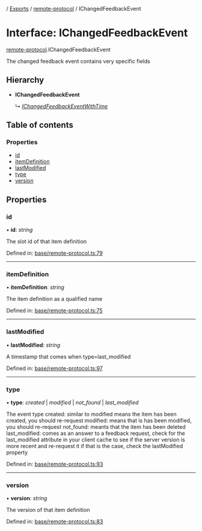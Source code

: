 [](../README.md) / [Exports](../modules.md) / [remote-protocol](../modules/remote_protocol.md) / IChangedFeedbackEvent

# Interface: IChangedFeedbackEvent

[remote-protocol](../modules/remote_protocol.md).IChangedFeedbackEvent

The changed feedback event contains very specific fields

## Hierarchy

* **IChangedFeedbackEvent**

  ↳ [*IChangedFeedbackEventWithTime*](client_internal_testing.ichangedfeedbackeventwithtime.md)

## Table of contents

### Properties

- [id](remote_protocol.ichangedfeedbackevent.md#id)
- [itemDefinition](remote_protocol.ichangedfeedbackevent.md#itemdefinition)
- [lastModified](remote_protocol.ichangedfeedbackevent.md#lastmodified)
- [type](remote_protocol.ichangedfeedbackevent.md#type)
- [version](remote_protocol.ichangedfeedbackevent.md#version)

## Properties

### id

• **id**: *string*

The slot id of that item definition

Defined in: [base/remote-protocol.ts:79](https://github.com/onzag/itemize/blob/0569bdf2/base/remote-protocol.ts#L79)

___

### itemDefinition

• **itemDefinition**: *string*

The item definition as a qualified name

Defined in: [base/remote-protocol.ts:75](https://github.com/onzag/itemize/blob/0569bdf2/base/remote-protocol.ts#L75)

___

### lastModified

• **lastModified**: *string*

A timestamp that comes when type=last_modified

Defined in: [base/remote-protocol.ts:97](https://github.com/onzag/itemize/blob/0569bdf2/base/remote-protocol.ts#L97)

___

### type

• **type**: *created* \| *modified* \| *not_found* \| *last_modified*

The event type
created: similar to modified means the item has been created, you should re-request
modified: means that is has been modified, you should re-request
not_found: meants that the item has been deleted
last_modified: comes as an answer to a feedback request, check for the last_modified attribute
in your client cache to see if the server version is more recent and re-request it if that is
the case, check the lastModified property

Defined in: [base/remote-protocol.ts:93](https://github.com/onzag/itemize/blob/0569bdf2/base/remote-protocol.ts#L93)

___

### version

• **version**: *string*

The version of that item definition

Defined in: [base/remote-protocol.ts:83](https://github.com/onzag/itemize/blob/0569bdf2/base/remote-protocol.ts#L83)
